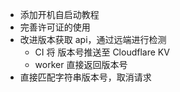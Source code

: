 -   添加开机自启动教程
-   完善许可证的使用
-   改进版本获取 api，通过远端进行检测
    -   CI 将 版本号推送至 Cloudflare KV
    -   worker 直接返回版本号
-   直接匹配字符串版本号，取消请求
